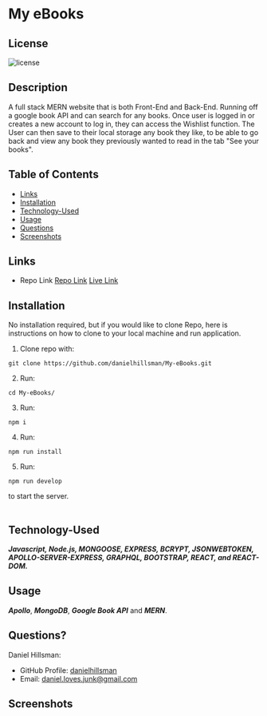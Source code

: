 # My eBooks

  ## License

  ![license](https://img.shields.io/static/v1?label=license&message=LABD&color=success)
  
  ## Description
  
  A full stack MERN website that is both Front-End and Back-End. Running off a google book API and can search for any books. Once user is logged in or creates a new account to log in, they can access the Wishlist function. The User can then save to their local storage any book they like, to be able to go back and view any book they previously wanted to read in the tab "See your books".
  
  ## Table of Contents
 
  * [Links](#links)
  * [Installation](#installation)
  * [Technology-Used](#technology-used)
  * [Usage](#usage)
  * [Questions](#questions)
  * [Screenshots](#screenshots)

  ## Links
 
  * Repo Link
  [Repo Link](https://github.com/danielhillsman/eDaniels-BackEnd)
  [Live Link](https://radiant-eyrie-47380.herokuapp.com)
  
  ## Installation
  No installation required, but if you would like to clone Repo, here is instructions on how to clone to your local machine and run application.
  1) Clone repo with:
  ````
  git clone https://github.com/danielhillsman/My-eBooks.git
  ````
  2) Run:
  ````
  cd My-eBooks/
  ````
  3) Run:
  ````
  npm i
  ````
  4) Run:
  ````
  npm run install
  ````
  5) Run:
  ````
  npm run develop

  ````
  to start the server.
  <br />
  <br />
  
  ## Technology-Used
  
  ***Javascript, Node.js, MONGOOSE, EXPRESS, BCRYPT, JSONWEBTOKEN, APOLLO-SERVER-EXPRESS, GRAPHQL, BOOTSTRAP, REACT, and REACT-DOM.***
  
  ## Usage
  
  ***Apollo***, ***MongoDB***, ***Google Book API*** and ***MERN***.
  
  ## Questions?

  Daniel Hillsman: 
  * GitHub Profile: [danielhillsman](https://github.com/danielhillsman)
  * Email: daniel.loves.junk@gmail.com

  ## Screenshots

